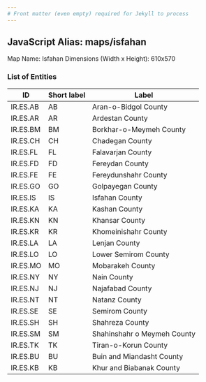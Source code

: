 ```yaml
---
# Front matter (even empty) required for Jekyll to process
---
```


## JavaScript Alias: maps/isfahan

Map Name: Isfahan
Dimensions (Width x Height): 610x570





### List of Entities

ID | Short label | Label
---|---|---|
IR.ES.AB|AB|Aran-o-Bidgol County
IR.ES.AR|AR|Ardestan County
IR.ES.BM|BM|Borkhar-o-Meymeh County
IR.ES.CH|CH|Chadegan County
IR.ES.FL|FL|Falavarjan County
IR.ES.FD|FD|Fereydan County
IR.ES.FE|FE|Fereydunshahr County
IR.ES.GO|GO|Golpayegan County
IR.ES.IS|IS|Isfahan County
IR.ES.KA|KA|Kashan County
IR.ES.KN|KN|Khansar County
IR.ES.KR|KR|Khomeinishahr County
IR.ES.LA|LA|Lenjan County
IR.ES.LO|LO|Lower Semirom County
IR.ES.MO|MO|Mobarakeh County
IR.ES.NY|NY|Nain County
IR.ES.NJ|NJ|Najafabad County
IR.ES.NT|NT|Natanz County
IR.ES.SE|SE|Semirom County
IR.ES.SH|SH|Shahreza County
IR.ES.SM|SM|Shahinshahr o Meymeh County
IR.ES.TK|TK|Tiran-o-Korun County
IR.ES.BU|BU|Buin and Miandasht County
IR.ES.KB|KB|Khur and Biabanak County